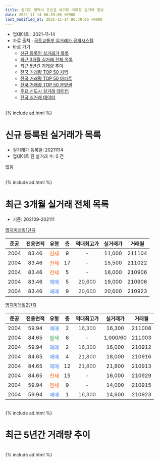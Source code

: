 ```yaml
---
title: 경기도 평택시 포승읍 내기리 아파트 실거래 정보
date: 2021-11-14 06:39:06 +0900
last_modified_at: 2021-11-14 06:39:06 +0900
---
```


* 업데이트 : 2021-11-14
* 자료 출처 : [국토교통부 실거래가 공개시스템](http://rt.molit.go.kr)
* 바로 가기
    * [신규 등록된 실거래가 목록](#신규-등록된-실거래가-목록)
    * [최근 3개월 실거래 전체 목록](#최근-3개월-실거래-전체-목록)
    * [최근 5년간 거래량 추이](#최근-5년간-거래량-추이)
    * [전국 거래량 TOP 50 지역](https://inasie.github.io/apt-trade-info/최근-3개월-전국에서-가장-거래가-많이-발생한-지역)
    * [전국 거래량 TOP 50 아파트](https://inasie.github.io/apt-trade-info/최근-3개월-전국에서-가장-거래가-많이-발생한-아파트)
    * [전국 거래량 TOP 50 분양권](https://inasie.github.io/apt-trade-info/최근-3개월-전국에서-가장-거래가-많이-발생한-분양권)
    * [주요 신도시 실거래 데이터](https://inasie.github.io/apt-trade-info/주요-신도시)
    * [전국 실거래 데이터](https://inasie.github.io/apt-trade-info/전국)
<br>
{% include ad.html %}
<br>

# 신규 등록된 실거래가 목록
* 실거래가 등록일: 20211114
* 업데이트 된 실거래 수: 0 건

없음

<br>
{% include ad.html %}
<br>

# 최근 3개월 실거래 전체 목록
* 기준: 202109-202111


[명지미래힐1단지](https://search.naver.com/search.naver?query=%EA%B2%BD%EA%B8%B0%EB%8F%84+%ED%8F%89%ED%83%9D%EC%8B%9C+%ED%8F%AC%EC%8A%B9%EC%9D%8D+%EB%82%B4%EA%B8%B0%EB%A6%AC+%EB%AA%85%EC%A7%80%EB%AF%B8%EB%9E%98%ED%9E%901%EB%8B%A8%EC%A7%80)

|준공|전용면적|유형|층|역대최고가|실거래가|거래월|
|:---:|:---:|:---:|:---:|:---:|:---:|:---:|
|2004|83.46|<span style="color:#ff5a00">전세</span>|9|<span style="color:#444444">-</span>|11,000|211104|
|2004|83.46|<span style="color:#ff5a00">전세</span>|17|<span style="color:#444444">-</span>|15,500|211022|
|2004|83.46|<span style="color:#ff5a00">전세</span>|5|<span style="color:#444444">-</span>|16,000|210906|
|2004|83.46|<span style="color:#4285f3">매매</span>|5|<span style="color:#444444">20,600</span>|19,000|210906|
|2004|83.46|<span style="color:#4285f3">매매</span>|9|<span style="color:#444444">20,600</span>|20,600|210923|

[명지미래힐2단지](https://search.naver.com/search.naver?query=%EA%B2%BD%EA%B8%B0%EB%8F%84+%ED%8F%89%ED%83%9D%EC%8B%9C+%ED%8F%AC%EC%8A%B9%EC%9D%8D+%EB%82%B4%EA%B8%B0%EB%A6%AC+%EB%AA%85%EC%A7%80%EB%AF%B8%EB%9E%98%ED%9E%902%EB%8B%A8%EC%A7%80)

|준공|전용면적|유형|층|역대최고가|실거래가|거래월|
|:---:|:---:|:---:|:---:|:---:|:---:|:---:|
|2004|59.94|<span style="color:#4285f3">매매</span>|2|<span style="color:#444444">16,300</span>|16,300|211008|
|2004|84.65|<span style="color:#34a853">월세</span>|6|<span style="color:#444444">-</span>|1,000/60|211003|
|2004|59.94|<span style="color:#4285f3">매매</span>|2|<span style="color:#444444">16,300</span>|16,000|210912|
|2004|84.65|<span style="color:#4285f3">매매</span>|4|<span style="color:#444444">21,800</span>|18,000|210916|
|2004|84.65|<span style="color:#4285f3">매매</span>|12|<span style="color:#444444">21,800</span>|21,800|210913|
|2004|84.65|<span style="color:#ff5a00">전세</span>|15|<span style="color:#444444">-</span>|16,000|210929|
|2004|59.94|<span style="color:#ff5a00">전세</span>|9|<span style="color:#444444">-</span>|14,000|210915|
|2004|59.94|<span style="color:#4285f3">매매</span>|1|<span style="color:#444444">16,300</span>|14,600|210923|


<br>
{% include ad.html %}
<br>

# 최근 5년간 거래량 추이


<div style="width:100%;">
    <canvas id="deal_progress" height="200"></canvas>
</div>

<script>
new Chart(document.getElementById("deal_progress"), {
    type: 'line',
    data: {
        labels: ['201611','201612','201701','201702','201703','201704','201705','201706','201707','201708','201709','201710','201711','201712','201801','201802','201803','201804','201805','201806','201807','201808','201809','201810','201811','201812','201901','201902','201903','201904','201905','201906','201907','201908','201909','201910','201911','201912','202001','202002','202003','202004','202005','202006','202007','202008','202009','202010','202011','202012','202101','202102','202103','202104','202105','202106','202107','202108','202109','202110','202111'],
        datasets: [{
            label: '매매',
            pointRadius: 1,
            data: [1, 2, 1, 2, 2, 1, 3, 1, 8, 3, 1, 2, 2, 3, 2, 1, 3, 1, 0, 0, 2, 1, 4, 3, 3, 1, 0, 3, 2, 3, 0, 0, 1, 0, 0, 2, 2, 2, 1, 1, 2, 0, 2, 5, 1, 0, 2, 4, 5, 2, 4, 2, 4, 12, 23, 12, 8, 4, 6, 1, 0],
            borderColor: "rgba(255, 201, 14, 1)",
            backgroundColor: "rgba(255, 201, 14, 0.5)",
            fill: false,
            lineTension: 0
        },{
            label: '전월세',
            pointRadius: 1,
            data: [2, 4, 0, 1, 2, 2, 3, 2, 1, 0, 4, 0, 4, 1, 1, 1, 1, 1, 2, 2, 1, 0, 1, 2, 0, 0, 1, 2, 4, 1, 3, 1, 0, 0, 3, 1, 3, 0, 1, 2, 3, 2, 1, 3, 0, 4, 1, 1, 0, 2, 1, 2, 3, 9, 0, 6, 1, 2, 3, 2, 1],
            borderColor: "rgba(0, 141, 185, 1)",
            backgroundColor: "rgba(0, 141, 185, 0.5)",
            fill: false,
            lineTension: 0
        }
        ]
    },
    options: {
        responsive: true,
        title: {
            display: false
        },
        tooltips: {
            mode: 'index',
            intersect: false
        },
        hover: {
            mode: 'nearest',
            intersect: true
        },
        scales: {
            xAxes: [{
                display: true,
                scaleLabel: {
                    display: true,
                    labelString: '년/월'
                }
            }],
            yAxes: [{
                display: true,
                ticks: {
                    suggestedMin: 0,
                },
                scaleLabel: {
                    display: true,
                    labelString: '실거래 수'
                }
            }]
        }
    }
});

</script>


<br>
{% include ad.html %}
<br>

